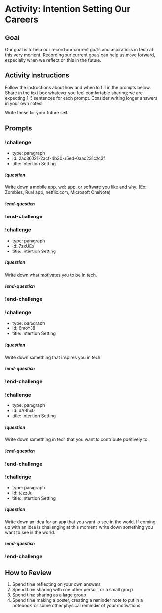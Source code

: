 # Activity: Intention Setting Our Careers

<!-- Can be async -->
<!-- But this would probably be really fun and heartwarming to do synchronously -->
<!-- Best in small groups -->

## Goal

Our goal is to help our record our current goals and aspirations in tech at this very moment. Recording our current goals can help us move forward, especially when we reflect on this in the future.

## Activity Instructions

Follow the instructions about how and when to fill in the prompts below. Share in the text box whatever you feel comfortable sharing; we are expecting 1-5 sentences for each prompt. Consider writing longer answers in your own notes!

Write these for your future self.

## Prompts

<!-- Question 1 -->

<!-- prettier-ignore-start -->
### !challenge
* type: paragraph
* id: 2ac36021-2acf-4b30-a5ed-0aac231c2c3f
* title: Intention Setting

##### !question

Write down a mobile app, web app, or software you like and why. (Ex: Zombies, Run! app, netflix.com, Microsoft OneNote)

##### !end-question
### !end-challenge
<!-- prettier-ignore-end -->


<!-- Question 2 -->

<!-- prettier-ignore-start -->
### !challenge

* type: paragraph
* id: 7zxUEp
* title: Intention Setting

##### !question

Write down what motivates you to be in tech.

##### !end-question
### !end-challenge
<!-- prettier-ignore-end -->

<!-- Question 3 -->

<!-- prettier-ignore-start -->
### !challenge
* type: paragraph
* id: 6moY38
* title: Intention Setting

##### !question

Write down something that inspires you in tech.

##### !end-question
### !end-challenge
<!-- prettier-ignore-end -->

<!-- Question 4 -->

<!-- prettier-ignore-start -->
### !challenge
* type: paragraph
* id: dARho0
* title: Intention Setting

##### !question

Write down something in tech that you want to contribute positively to.

##### !end-question
### !end-challenge
<!-- prettier-ignore-end -->

<!-- Question 5 -->

<!-- prettier-ignore-start -->
### !challenge
* type: paragraph
* id: tJzzJu
* title: Intention Setting

##### !question

Write down an idea for an app that you want to see in the world. If coming up with an idea is challenging at this moment, write down something you want to see in the world.

##### !end-question
### !end-challenge
<!-- prettier-ignore-end -->

## How to Review

1. Spend time reflecting on your own answers
2. Spend time sharing with one other person, or a small group
3. Spend time sharing as a large group
4. Spend time making a poster, creating a reminder note to put in a notebook, or some other physical reminder of your motivations